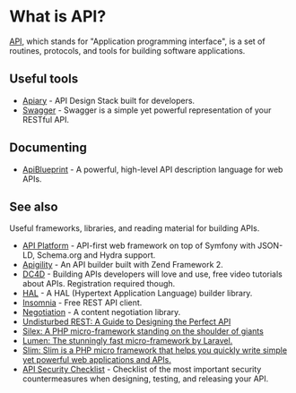 # What is API?

[API](https://en.wikipedia.org/wiki/Application_programming_interface), which
stands for "Application programming interface", is a set of routines,
protocols, and tools for building software applications.

## Useful tools

* [Apiary](https://apiary.io) - API Design Stack built for developers.
* [Swagger](http://swagger.io) - Swagger is a simple yet powerful
  representation of your RESTful API.

## Documenting

* [ApiBlueprint](https://apiblueprint.org) - A powerful, high-level API
  description language for web APIs.

## See also

Useful frameworks, libraries, and reading material for building APIs.

* [API Platform](https://api-platform.com/) - API-first web framework on top of
  Symfony with JSON-LD, Schema.org and Hydra support.
* [Apigility](https://github.com/zfcampus/zf-apigility-skeleton) - An API
  builder built with Zend Framework 2.
* [DC4D](http://daycamp4developers.com/previous-meetings/building-apis-developers-will-love-and-use/) -
  Building APIs developers will love and use, free video tutorials about APIs.
  Registration required though.
* [HAL](https://github.com/blongden/hal) - A HAL (Hypertext Application
  Language) builder library.
* [Insomnia](https://insomnia.rest/) - Free REST API client.
* [Negotiation](https://github.com/willdurand/Negotiation) - A content
  negotiation library.
* [Undisturbed REST: A Guide to Designing the Perfect API](http://mulesoft.com/restbook)
* [Silex: A PHP micro-framework standing on the shoulder of giants](http://silex.sensiolabs.org/)
* [Lumen: The stunningly fast micro-framework by Laravel.](https://lumen.laravel.com/)
* [Slim: Slim is a PHP micro framework that helps you quickly write simple yet powerful web applications and APIs.](http://www.slimframework.com/)
* [API Security Checklist](https://github.com/shieldfy/API-Security-Checklist) -
  Checklist of the most important security countermeasures when designing, testing, and releasing your API.
